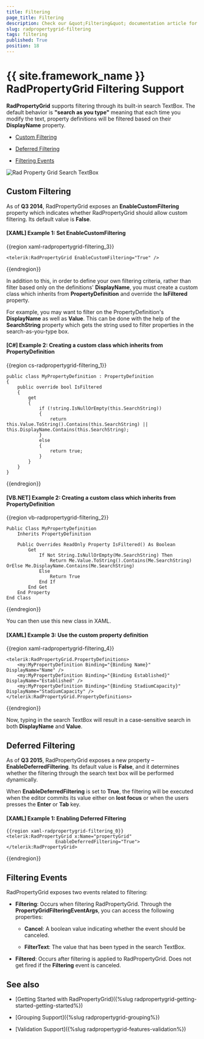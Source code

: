 ```yaml
---
title: Filtering
page_title: Filtering
description: Check our &quot;Filtering&quot; documentation article for the RadPropertyGrid {{ site.framework_name }} control.
slug: radpropertygrid-filtering
tags: filtering
published: True
position: 18
---
```


# {{ site.framework_name }} RadPropertyGrid Filtering Support

__RadPropertyGrid__ supports filtering through its built-in search TextBox. The default behavior is __"search as you type"__ meaning that each time you modify the text, property definitions will be filtered based on their __DisplayName__ property.

* [Custom Filtering](#custom-filtering)

* [Deferred Filtering](#deferred-filtering)

* [Filtering Events](#filtering-events)

![Rad Property Grid Search TextBox](images/RadPropertyGridSearchBox.png)

## Custom Filtering

As of **Q3 2014**, RadPropertyGrid exposes an **EnableCustomFiltering** property which indicates whether RadPropertyGrid should allow custom filtering. Its default value is **False**.

#### __[XAML] Example 1: Set EnableCustomFiltering__

{{region xaml-radpropertygrid-filtering_3}}

	<telerik:RadPropertyGrid EnableCustomFiltering="True" />
{{endregion}}

In addition to this, in order to define your own filtering criteria, rather than filter based only on the  definitions' **DisplayName**, you must create a custom class which inherits from **PropertyDefinition** and override the **IsFiltered** property. 

For example, you may want to filter on the PropertyDefinition's **DisplayName** as well as **Value**. This can be done with the help of the **SearchString** property which gets the string used to filter properties in the search-as-you-type box.

#### __[C#] Example 2: Creating a custom class which inherits from PropertyDefinition__

{{region cs-radpropertygrid-filtering_1}}

    public class MyPropertyDefinition : PropertyDefinition
    {
        public override bool IsFiltered
        {
            get
            {
                if (!string.IsNullOrEmpty(this.SearchString))
                {
                    return this.Value.ToString().Contains(this.SearchString) || this.DisplayName.Contains(this.SearchString);
                }
                else
                {
                    return true;
                }
            }
        }
    }
{{endregion}}

#### __[VB.NET] Example 2: Creating a custom class which inherits from PropertyDefinition__

{{region vb-radpropertygrid-filtering_2}}

    Public Class MyPropertyDefinition
        Inherits PropertyDefinition

        Public Overrides ReadOnly Property IsFiltered() As Boolean
            Get
                If Not String.IsNullOrEmpty(Me.SearchString) Then
                    Return Me.Value.ToString().Contains(Me.SearchString) OrElse Me.DisplayName.Contains(Me.SearchString)
                Else
                    Return True
                End If
            End Get
        End Property
    End Class
{{endregion}}

You can then use this new class in XAML.

#### __[XAML] Example 3: Use the custom property definition__

{{region xaml-radpropertygrid-filtering_4}}

    <telerik:RadPropertyGrid.PropertyDefinitions>
        <my:MyPropertyDefinition Binding="{Binding Name}" DisplayName="Name" />
        <my:MyPropertyDefinition Binding="{Binding Established}" DisplayName="Established" />
        <my:MyPropertyDefinition Binding="{Binding StadiumCapacity}" DisplayName="StadiumCapacity" />
    </telerik:RadPropertyGrid.PropertyDefinitions>
{{endregion}}

Now, typing in the search TextBox will result in a case-sensitive search in both **DisplayName** and **Value**.

## Deferred Filtering

As of __Q3 2015__, RadPropertyGrid exposes a new property – __EnableDeferredFiltering__. Its default value is __False__, and it determines whether the filtering through the search text box will be performed dynamically. 

When __EnableDeferredFiltering__ is set to __True__, the filtering will be executed when the editor commits its value either on __lost focus__ or when the users presses the __Enter__ or __Tab__ key. 

#### __[XAML] Example 1: Enabling Deferred Filtering__

	{{region xaml-radpropertygrid-filtering_0}}
	<telerik:RadPropertyGrid x:Name="propertyGrid" 
	                  EnableDeferredFiltering="True">
	</telerik:RadPropertyGrid>
{{endregion}}

## Filtering Events

RadPropertyGrid exposes two events related to filtering:

* **Filtering**: Occurs when filtering RadPropertyGrid. Through the **PropertyGridFilteringEventArgs**, you can access the following properties:

	* **Cancel**: A boolean value indicating whether the event should be canceled.
	
	* **FilterText**: The value that has been typed in the search TextBox.

* **Filtered**: Occurs after filtering is applied to RadPropertyGrid. Does not get fired if the **Filtering** event is canceled.

## See also

* [Getting Started with RadPropertyGrid]({%slug radpropertygrid-getting-started-getting-started%})

* [Grouping Support]({%slug radpropertygrid-grouping%})

* [Validation Support]({%slug radpropertygrid-features-validation%})
